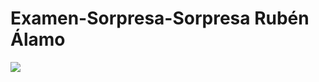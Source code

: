 # Examen-Sorpresa-Sorpresa Rubén Álamo

<img src="https://www.plantuml.com/plantuml/svg/XL8nJWCn4Epz2dT04T9Je212g10D4lN6Ti9AjlTa-nBGYGVn3Zw6BtPYnvoWkvsP7SsER-43kD0RpIxUGkZypNpUQR0ZSYt8p8K6xsSIOUl0C0Ph7no8m0yuNy7QeO18QzhI4uY12QV0BHDmUSMLvGO4-_ndzHMjfBsVMjydQhH06vJRW53yNgEAmy1sX9AVBvqhCvoLiXQb8CjJU3wmSaahAI6Jh09gwLsdKO10iWFh7EuWA9xLfrcayAo9BQSFUEnn1IAG-sZRIMEkeWuHup_xTgcgDFBDRaQBHJhj3vEZeZ6gcTAVCXGjo6vmspjmfQIOsW3QEloByk7X7OoA3OxVN2gkoNFp_HL8qi4s1-6psMtrVbFmCGlB2KVkzsyxoJO6vHqEghhZXclAOmjbPM_q3m00" />
